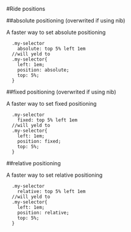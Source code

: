 #Ride positions

##absolute positioning (overwrited if using nib)

A faster way to set absolute positioning

```
  .my-selector
    absolute: top 5% left 1em
  //will yeld to
  .my-selector{
    left: 1em;
    position: absolute;
    top: 5%;
  }
```

##fixed positioning (overwrited if using nib)

A faster way to set fixed positioning

```
  .my-selector
    fixed: top 5% left 1em
  //will yeld to
  .my-selector{
    left: 1em;
    position: fixed;
    top: 5%;
  }
```

##relative positioning

A faster way to set relative positioning

```
  .my-selector
    relative: top 5% left 1em
  //will yeld to
  .my-selector{
    left: 1em;
    position: relative;
    top: 5%;
  }
```